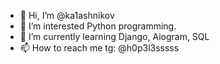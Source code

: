- 👋 Hi, I’m @ka1ashnikov
- 👀 I’m interested Python programming.
- 🌱 I’m currently learning Django, Aiogram, SQL
- 📫 How to reach me tg: @h0p3l3sssss

<!---
ka1ashnikov/ka1ashnikov is a ✨ special ✨ repository because its `README.md` (this file) appears on your GitHub profile.
You can click the Preview link to take a look at your changes.
--->

